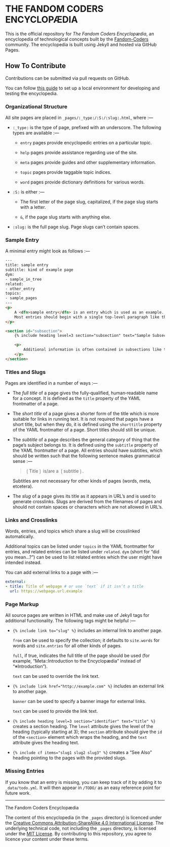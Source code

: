 # THE FANDOM CODERS ENCYCLOPÆDIA

This is the official repository for _The Fandom Coders Encyclopædia_,
  an encyclopedia of technological concepts built by the
  [Fandom-Coders][] community.
The encyclopedia is built using Jekyll and hosted via GitHub Pages.

## How To Contribute

Contributions can be submitted via pull requests on GitHub.

You can follow [this guide][GitHub-Pages-Locally] to set up a local
  environment for developing and testing the encyclopedia.

### Organizational Structure

All site pages are placed in `_pages/❲_type❳/❲S❳/❲slug❳.html`,
  where :—

+ `❲_type❳` is the type of page, prefixed with an underscore. The
  following types are available :—

    + `entry` pages provide encyclopedic entries on a particular topic.

    + `help` pages provide assistance regarding use of the site.

    + `meta` pages provide guides and other supplementary information.

    + `topic` pages provide taggable topic indices.

    + `word` pages provide dictionary definitions for various words.

+ `❲S❳` is either :—

    + The first letter of the page slug, capitalized, if the page slug
      starts with a letter.

    + `&`, if the page slug starts with anything else.

+ `❲slug❳` is the full page slug. Page slugs can’t contain spaces.

### Sample Entry

A minimal entry might look as follows :—

```html
---
title: sample entry
subtitle: kind of example page
dym:
- sample_in_tree
related:
- other_entry
topics:
- sample_pages
---
<p>
	A <dfn>sample entry</dfn> is an entry which is used as an example.
	Most entries should begin with a single top‐level paragraph like this explaining what the thing is that they describe.
</p>

<section id="subsection">
	{% include heading level=3 section="subsection" text="Sample Subsection" %}

	<p>
		Additional information is often contained in subsections like this one.
	</p>
</section>
```

### Titles and Slugs

Pages are identified in a number of ways :—

+ The *full title* of a page gives the fully‐qualified, human‐readable
    name for a concept.
  It is defined as the `title` property of the YAML frontmatter of a
    page.

+ The *short title* of a page gives a shorter form of the title which
    is more suitable for links in running text.
  It is not required that pages have a short title, but when they do,
    it is defined using the `shorttitle` property of the YAML
    frontmatter of a page.
  Short titles should still be unique.

+ The *subtitle* of a page describes the general category of thing that
    the page’s subject belongs to.
  It is defined using the `subtitle` property of the YAML frontmatter
    of a page.
  All entries should have subtitles, which should be written such that
    the following sentence makes grammatical sense :—

  > ❲Title❳ is/are a ❲subtitle❳.

  Subtitles are not necessary for other kinds of pages (words, meta,
    etcetera).

+ The *slug* of a page gives its title as it appears in URL’s and is
    used to generate crosslinks.
  Slugs are derived from the filenames of pages and should not contain
    spaces or characters which are not allowed in URL’s.

### Links and Crosslinks

Words, entries, and topics which share a slug will be crosslinked
  automatically.

Additional topics can be listed under `topics` in the YAML frontmatter
  for entries, and related entries can be listed under `related`.
`dym` (short for “did you mean…?”) can be used to list related entries
  which the user might have intended instead.

You can add external links to a page with :—

```yaml
external:
- title: Title of webpage # or use `text` if it isn’t a title
  url: https://webpage.url.example
```

### Page Markup

All source pages are written in HTML and make use of Jekyll tags for
  additional functionality.
The following tags might be helpful :—

+ `{% include link to="slug" %}` includes an internal link to another
    page.

    `from` can be used to specify the collection; it defaults to
      `site.words` for words and `site.entries` for all other kinds of
      pages.

    `full`, if true, indicates the full title of the page should be
      used (for example, “Meta::Introduction to the Encyclopædia”
      instead of “※Introduction”).

    `text` can be used to override the link text.

+ `{% include link href="http://example.com" %}` includes an external
    link to another page.

    `banner` can be used to specify a banner image for external links.

    `text` can be used to provide the link text.

+ `{% include heading level=3 section="identifier" text="title" %}`
    creates a section heading. The `level` attribute gives the level
    of the heading (typically starting at 3); the `section` attribute
    should give the `id` of the `<section>` element which wraps the
    heading, and the `text` attribute gives the heading text.

+ `{% include cf items="slug1 slug2 slug3" %}` creates a “See Also”
    heading pointing to the pages with the provided slugs.

### Missing Entries

If you know that an entry is missing, you can keep track of it by
  adding it to `_data/todo.yml`.
It will then appear in `/TODO/` as an easy reference point for future
  work.

 - - -

The Fandom Coders Encyclopædia

The content of this encyclopedia (in the `_pages` directory) is
  licenced under the
  [Creative Commons Attribution-ShareAlike 4.0 International License][CC BY-SA].
The underlying technical code, not including the `_pages` directory, is
  licensed under the [MIT License][].
By contributing to this repository, you agree to licence your content
  under these terms.

[CC BY-SA]: <https://creativecommons.org/licenses/by-sa/4.0/>
[Fandom-Coders]: <https://github.com/Fandom-Coders>
[GitHub-Pages-Locally]: <https://docs.github.com/en/pages/setting-up-a-github-pages-site-with-jekyll/testing-your-github-pages-site-locally-with-jekyll>
[MIT License]: <https://choosealicense.com/licenses/mit/>
